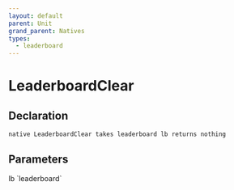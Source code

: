 ```yaml
---
layout: default
parent: Unit
grand_parent: Natives
types:
  - leaderboard
---
```


# LeaderboardClear

## Declaration

```
native LeaderboardClear takes leaderboard lb returns nothing
```

## Parameters
<dl>
  <dt>lb `leaderboard`</dt>
  <dd></dd>
</dl>
